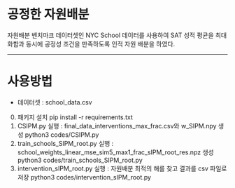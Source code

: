 # 공정한 자원배분
자원배분 벤치마크 데이터셋인 NYC School 데이터를 사용하여 SAT 성적 평균을 최대화함과 동시에 공정성 조건을 만족하도록 인적 자원 배분을 하였다.

------------------------------

# 사용방법

+ 데이터셋 : school_data.csv

0. 패키지 설치
   pip install -r requirements.txt
1. CSIPM.py 실행 : final_data_interventions_max_frac.csv와 w_SIPM.npy 생성
   python3 codes/CSIPM.py
2. train_schools_SIPM_root.py 실행 : school_weights_linear_mse_sim5_max1_frac_sIPM_root_res.npz 생성
   python3 codes/train_schools_SIPM_root.py
3. intervention_sIPM_root.py 실행 : 자원배분 최적의 해를 찾고 결과를 csv 파일로 저장
   python3 codes/intervention_sIPM_root.py
